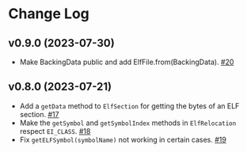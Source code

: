 # Change Log

## v0.9.0 (2023-07-30)
- Make BackingData public and add ElfFile.from(BackingData). [#20](https://github.com/fornwall/jelf/pull/20)

## v0.8.0 (2023-07-21)
- Add a `getData` method to `ElfSection` for getting the bytes of an ELF section. [#17](https://github.com/fornwall/jelf/issues/17)
- Make the `getSymbol` and `getSymbolIndex` methods in `ElfRelocation` respect `EI_CLASS`. [#18](https://github.com/fornwall/jelf/issues/18)
- Fix `getELFSymbol(symbolName)` not working in certain cases. [#19](https://github.com/fornwall/jelf/issues/19)

